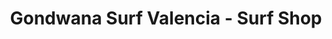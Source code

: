 ---
title: "Gondwana Surf Valencia - Surf Shop"
url: /valencia/gondwana-surf-valencia-surf-shop/
shop: deportes
---